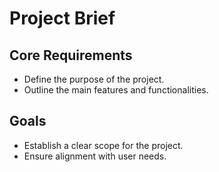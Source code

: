 # Project Brief

## Core Requirements
- Define the purpose of the project.
- Outline the main features and functionalities.

## Goals
- Establish a clear scope for the project.
- Ensure alignment with user needs. 